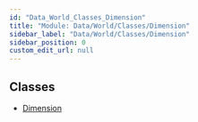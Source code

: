 ```yaml
---
id: "Data_World_Classes_Dimension"
title: "Module: Data/World/Classes/Dimension"
sidebar_label: "Data/World/Classes/Dimension"
sidebar_position: 0
custom_edit_url: null
---
```


## Classes

- [Dimension](../classes/Data_World_Classes_Dimension.Dimension.md)
